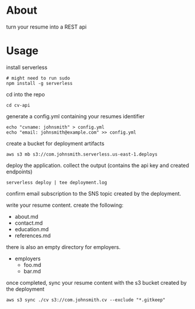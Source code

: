 # About

turn your resume into a REST api

# Usage

install serverless

```
# might need to run sudo
npm install -g serverless
```

cd into the repo

```
cd cv-api
```

generate a config.yml containing your resumes identifier

```
echo "cvname: johnsmith" > config.yml
echo "email: johnsmith@example.com" >> config.yml
```

create a bucket for deployment artifacts

```
aws s3 mb s3://com.johnsmith.serverless.us-east-1.deploys
```

deploy the application. collect the output (contains the api key and created endpoints)

```
serverless deploy | tee deployment.log
```

confirm email subscription to the SNS topic created by the deployment.

write your resume content. create the following:

* about.md
* contact.md
* education.md
* references.md

there is also an empty directory for employers.

* employers
  * foo.md
  * bar.md

once completed, sync your resume content with the s3 bucket created by the deployment

```
aws s3 sync ./cv s3://com.johnsmith.cv --exclude "*.gitkeep"
```
